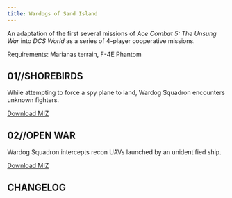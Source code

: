 ```yaml
---
title: Wardogs of Sand Island
---
```

An adaptation of the first several missions of _Ace Combat 5: The Unsung War_ into _DCS World_ as a series of 4-player cooperative missions.

Requirements: Marianas terrain, F-4E Phantom

## 01//SHOREBIRDS

While attempting to force a spy plane to land, Wardog Squadron encounters unknown fighters.

[Download MIZ]()

## 02//OPEN WAR

Wardog Squadron intercepts recon UAVs launched by an unidentified ship.

[Download MIZ]()

## CHANGELOG
